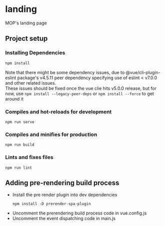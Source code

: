 # landing
MOP's landing page

## Project setup
### Installing Dependencies
```
npm install
```
Note that there might be some dependency issues, due to @vue/cli-plugin-eslint package's v4.5.11 peer dependency specifying use of eslint < v7.0.0 and other related issues.  
These issues should be fixed once the vue clie hits v5.0.0 release, but for now, use ```npm install --legacy-peer-deps``` or ```npm install --force``` to get around it

### Compiles and hot-reloads for development
```
npm run serve
```

### Compiles and minifies for production
```
npm run build
```

### Lints and fixes files
```
npm run lint
```

## Adding pre-rendering build process
- Install the pre render plugin into dev dependencies
    ```
    npm install -D prerender-spa-plugin
    ```
- Uncomment the prerendering build process code in vue.config.js
- Uncomment the event dispatching code in main.js